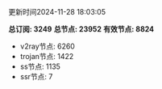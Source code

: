 更新时间2024-11-28 18:03:05

**总订阅: 3249**
**总节点: 23952**
**有效节点: 8824**
- v2ray节点: 6260
- trojan节点: 1422
- ss节点: 1135
- ssr节点: 7
